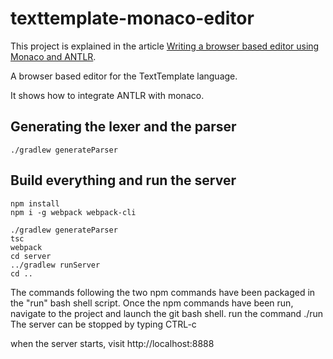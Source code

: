 # texttemplate-monaco-editor

This project is explained in the article [Writing a browser based editor using Monaco and ANTLR](https://tomassetti.me/writing-a-browser-based-editor-using-monaco-and-antlr/).

A browser based editor for the TextTemplate language. 

It shows how to integrate ANTLR with monaco.

## Generating the lexer and the parser
```
./gradlew generateParser
```

## Build everything and run the server

```
npm install
npm i -g webpack webpack-cli

./gradlew generateParser
tsc
webpack
cd server
../gradlew runServer
cd .. 
```

The  commands following the two npm commands have been packaged in the "run" bash shell script.
Once the npm commands have been run, navigate to the project and launch the git bash shell.  run the command ./run
The server can be stopped by typing CTRL-c


when the server starts, visit http://localhost:8888
